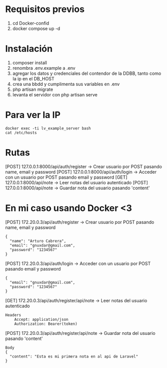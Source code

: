 # Requisitos previos
1. cd Docker-confid
2. docker compose up -d

# Instalación

1. composer install
2. renombra .env.example a .env
3. agregar los datos y credenciales del contendor de la DDBB, tanto como la ip en el DB_HOST
4. crea una bbdd y cumplimenta sus variables en .env
5. php artisan migrate
6. levanta el servidor con php artisan serve

# Para ver la IP
```
docker exec -ti lv_example_server bash
cat /etc/hosts
```
# Rutas

[POST] 127.0.0.1:8000/api/auth/register    -> Crear usuario por POST pasando name, email y password
[POST] 127.0.0.1:8000/api/auth/login    -> Acceder con un usuario por POST pasando email y password
[GET] 127.0.0.1:8000/api/note          -> Leer notas del usuario autenticado
[POST] 127.0.0.1:8000/api/note          -> Guardar nota del usuario pasando 'content'

# En mi caso usando Docker <3

[POST] 172.20.0.3/api/auth/register    -> Crear usuario por POST pasando name, email y password
```
{
  "name": "Arturo Cabrera",
  "email": "gnuxdar@gmail.com",
  "password": "1234567"
}
```

[POST] 172.20.0.3/api/auth/login    -> Acceder con un usuario por POST pasando email y password
```
{
  "email": "gnuxdar@gmail.com",
  "password": "1234567"
}
```
[GET] 172.20.0.3/api/auth/register/api/note          -> Leer notas del usuario autenticado
```
Headers
    Accept: application/json
    Authorization: Bearer(token)
```

[POST] 172.20.0.3/api/auth/register/api/note          -> Guardar nota del usuario pasando 'content'
```
Body
{
  "content": "Esta es mi primera nota en al api de Laravel"
}
```